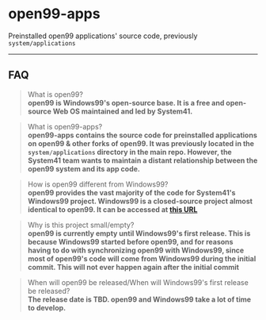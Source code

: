 # open99-apps
Preinstalled open99 applications' source code, previously `system/applications`

---
## FAQ
> What is open99?  
  **open99 is Windows99's open-source base. It is a free and open-source Web OS maintained and led by System41.**  

> What is open99-apps?  
  **open99-apps contains the source code for preinstalled applications on open99 & other forks of open99. It was previously located in the `system/applications` directory in the main repo. However, the System41 team wants to maintain a distant relationship between the open99 system and its app code.**  
  
> How is open99 different from Windows99?  
  **open99 provides the vast majority of the code for System41's Windows99 project. Windows99 is a closed-source project almost identical to open99. It can be accessed at [this URL](//windows99.vercel.app)**  
  
> Why is this project small/empty?  
  **open99 is currently empty until Windows99's first release. This is because Windows99 started before open99, and for reasons having to do with synchronizing open99 with Windows99, since most of open99's code will come from Windows99 during the initial commit. This will not ever happen again after the initial commit**  
  
> When will open99 be released/When will Windows99's first release be released?  
  **The release date is TBD. open99 and Windows99 take a lot of time to develop.**  
  
